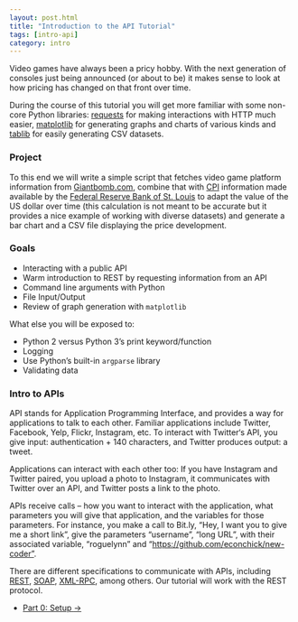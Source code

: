 ```yaml
---
layout: post.html
title: "Introduction to the API Tutorial"
tags: [intro-api]
category: intro
---
```


Video games have always been a pricy hobby. With the next generation of consoles just being announced (or about to be) it makes sense to look at how pricing has changed on that front over time.

During the course of this tutorial you will get more familiar with some non-core Python libraries: [requests][requests] for making interactions with HTTP much easier, [matplotlib][matplotlib] for generating graphs and charts of various kinds and [tablib][tablib] for easily generating CSV datasets.

### Project

To this end we will write a simple script that fetches video game platform information from [Giantbomb.com][gb], combine that with [CPI](http://research.stlouisfed.org/fred2/data/CPIAUCSL.txt) information made available by the [Federal Reserve Bank of St. Louis][fred] to adapt the value of the US dollar over time (this calculation is not meant to be accurate but it provides a nice example of working with diverse datasets) and generate a bar  chart and a CSV file displaying the price development.

### Goals

* Interacting with a public API
* Warm introduction to REST by requesting information from an API
* Command line arguments with Python
* File Input/Output
* Review of graph generation with `matplotlib`


What else you will be exposed to:

* Python 2 versus Python 3’s print keyword/function
* Logging
* Use Python’s built-in `argparse` library
* Validating data


### Intro to APIs

API stands for Application Programming Interface, and provides a way for applications to talk to each other. Familiar applications include Twitter, Facebook, Yelp, Flickr, Instagram, etc. To interact with Twitter‘s API, you give input: authentication + 140 characters, and Twitter produces output: a tweet.

Applications can interact with each other too: If you have Instagram and Twitter paired, you upload a photo to Instagram, it communicates with Twitter over an API, and Twitter posts a link to the photo.

APIs receive calls – how you want to interact with the application, what parameters you will give that application, and the variables for those parameters.  For instance, you make a call to Bit.ly, “Hey, I want you to give me a short link”, give the parameters “username”, “long URL”, with their associated variable, “roguelynn” and “https://github.com/econchick/new-coder”.

There are different specifications to communicate with APIs, including [REST](http://en.wikipedia.org/wiki/Representational_state_transfer), [SOAP](http://en.wikipedia.org/wiki/SOAP), [XML-RPC](http://en.wikipedia.org/wiki/XML-RPC), among others. Our tutorial will work with the REST protocol.


[fred]: http://research.stlouisfed.org/fred2/
[gb]: http://www.giantbomb.com/api/
[requests]: http://docs.python-requests.org/en/latest/
[matplotlib]: http://matplotlib.org/
[tablib]: http://docs.python-tablib.org/en/latest/

<nav>
  <ul class="pager">
    <li class="next"><a href="{{ get_url('/api/part-0/') }}">Part 0: Setup <span aria-hidden="true">&rarr;</span></a></li>
  </ul>
</nav>
